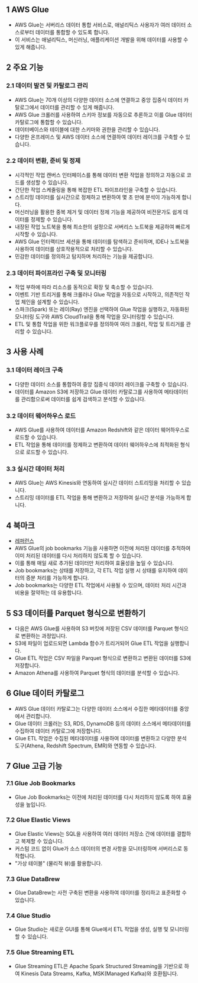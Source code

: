 ## 1 AWS Glue

- AWS Glue는 서버리스 데이터 통합 서비스로, 애널리틱스 사용자가 여러 데이터 소스로부터 데이터를 통합할 수 있도록 합니다.
- 이 서비스는 애널리틱스, 머신러닝, 애플리케이션 개발을 위해 데이터를 사용할 수 있게 해줍니다.



## 2 주요 기능

### 2.1 데이터 발견 및 카탈로그 관리

- AWS Glue는 70개 이상의 다양한 데이터 소스에 연결하고 중앙 집중식 데이터 카탈로그에서 데이터를 관리할 수 있게 해줍니다.
- AWS Glue 크롤러를 사용하여 스키마 정보를 자동으로 추론하고 이를 Glue 데이터 카탈로그에 통합할 수 있습니다.
- 데이터베이스와 테이블에 대한 스키마와 권한을 관리할 수 있습니다.
- 다양한 온프레미스 및 AWS 데이터 소스에 연결하여 데이터 레이크를 구축할 수 있습니다.



### 2.2 데이터 변환, 준비 및 정제

- 시각적인 작업 캔버스 인터페이스를 통해 데이터 변환 작업을 정의하고 자동으로 코드를 생성할 수 있습니다.
- 간단한 작업 스케줄링을 통해 복잡한 ETL 파이프라인을 구축할 수 있습니다.
- 스트리밍 데이터를 실시간으로 정제하고 변환하여 몇 초 만에 분석이 가능하게 합니다.
- 머신러닝을 활용한 중복 제거 및 데이터 정제 기능을 제공하여 비전문가도 쉽게 데이터를 정제할 수 있습니다.
- 내장된 작업 노트북을 통해 최소한의 설정으로 서버리스 노트북을 제공하여 빠르게 시작할 수 있습니다.
- AWS Glue 인터랙티브 세션을 통해 데이터를 탐색하고 준비하며, IDE나 노트북을 사용하여 데이터를 상호작용적으로 처리할 수 있습니다.
- 민감한 데이터를 정의하고 탐지하며 처리하는 기능을 제공합니다.



### 2.3 데이터 파이프라인 구축 및 모니터링

- 작업 부하에 따라 리소스를 동적으로 확장 및 축소할 수 있습니다.
- 이벤트 기반 트리거를 통해 크롤러나 Glue 작업을 자동으로 시작하고, 의존적인 작업 체인을 설계할 수 있습니다.
- 스파크(Spark) 또는 레이(Ray) 엔진을 선택하여 Glue 작업을 실행하고, 자동화된 모니터링 도구와 AWS CloudTrail을 통해 작업을 모니터링할 수 있습니다.
- ETL 및 통합 작업을 위한 워크플로우를 정의하여 여러 크롤러, 작업 및 트리거를 관리할 수 있습니다.



## 3 사용 사례

### 3.1 데이터 레이크 구축

- 다양한 데이터 소스를 통합하여 중앙 집중식 데이터 레이크를 구축할 수 있습니다.
- 데이터를 Amazon S3에 저장하고 Glue 데이터 카탈로그를 사용하여 메타데이터를 관리함으로써 데이터를 쉽게 검색하고 분석할 수 있습니다.



### 3.2 데이터 웨어하우스 로드

- AWS Glue를 사용하여 데이터를 Amazon Redshift와 같은 데이터 웨어하우스로 로드할 수 있습니다.
- ETL 작업을 통해 데이터를 정제하고 변환하여 데이터 웨어하우스에 최적화된 형식으로 로드할 수 있습니다.



### 3.3 실시간 데이터 처리

- AWS Glue는 AWS Kinesis와 연동하여 실시간 데이터 스트리밍을 처리할 수 있습니다.
- 스트리밍 데이터를 ETL 작업을 통해 변환하고 저장하여 실시간 분석을 가능하게 합니다.



## 4 북마크

- [레퍼런스](https://docs.aws.amazon.com/glue/latest/dg/monitor-continuations.html)
- AWS Glue의 job bookmarks 기능을 사용하면 이전에 처리된 데이터를 추적하여 이미 처리된 데이터를 다시 처리하지 않도록 할 수 있습니다.
- 이를 통해 매일 새로 추가된 데이터만 처리하여 효율성을 높일 수 있습니다.
- Job bookmarks는 상태를 저장하고, 각 ETL 작업 실행 시 상태를 유지하여 데이터의 증분 처리를 가능하게 합니다.
- Job bookmarks는 다양한 ETL 작업에서 사용될 수 있으며, 데이터 처리 시간과 비용을 절약하는 데 유용합니다.



## 5 S3 데이터를 Parquet 형식으로 변환하기

- 다음은 AWS Glue를 사용하여 S3 버킷에 저장된 CSV 데이터를 Parquet 형식으로 변환하는 과정입니다.
- S3에 파일이 업로드되면 Lambda 함수가 트리거되어 Glue ETL 작업을 실행합니다.
- Glue ETL 작업은 CSV 파일을 Parquet 형식으로 변환하고 변환된 데이터를 S3에 저장합니다.
- Amazon Athena를 사용하여 Parquet 형식의 데이터를 분석할 수 있습니다.



## 6 Glue 데이터 카탈로그

- AWS Glue 데이터 카탈로그는 다양한 데이터 소스에서 수집한 메타데이터를 중앙에서 관리합니다.
- Glue 데이터 크롤러는 S3, RDS, DynamoDB 등의 데이터 소스에서 메타데이터를 수집하여 데이터 카탈로그에 저장합니다.
- Glue ETL 작업은 수집된 메타데이터를 사용하여 데이터를 변환하고 다양한 분석 도구(Athena, Redshift Spectrum, EMR)와 연동할 수 있습니다.



## 7 Glue 고급 기능

### 7.1 Glue Job Bookmarks

- Glue Job Bookmarks는 이전에 처리된 데이터를 다시 처리하지 않도록 하여 효율성을 높입니다.



### 7.2 Glue Elastic Views

- Glue Elastic Views는 SQL을 사용하여 여러 데이터 저장소 간에 데이터를 결합하고 복제할 수 있습니다.
- 커스텀 코드 없이 Glue가 소스 데이터의 변경 사항을 모니터링하며 서버리스로 동작합니다.
- "가상 테이블" (물리적 뷰)를 활용합니다.



### 7.3 Glue DataBrew

- Glue DataBrew는 사전 구축된 변환을 사용하여 데이터를 정리하고 표준화할 수 있습니다.



### 7.4 Glue Studio

- Glue Studio는 새로운 GUI를 통해 Glue에서 ETL 작업을 생성, 실행 및 모니터링할 수 있습니다.



### 7.5 Glue Streaming ETL

- Glue Streaming ETL은 Apache Spark Structured Streaming을 기반으로 하여 Kinesis Data Streams, Kafka, MSK(Managed Kafka)와 호환됩니다.